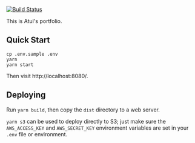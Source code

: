[![Build Status](https://travis-ci.org/toolness/portfolio.svg?branch=master)](https://travis-ci.org/toolness/portfolio)

This is Atul's portfolio.

## Quick Start

```
cp .env.sample .env
yarn
yarn start
```

Then visit http://localhost:8080/.

## Deploying

Run `yarn build`, then copy the `dist` directory to a web server.

`yarn s3` can be used to deploy directly to S3; just make sure
the `AWS_ACCESS_KEY` and `AWS_SECRET_KEY` environment variables are set
in your `.env` file or environment.
